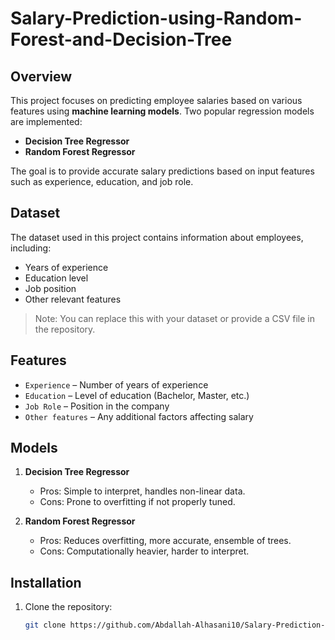 # Salary-Prediction-using-Random-Forest-and-Decision-Tree

## Overview
This project focuses on predicting employee salaries based on various features using **machine learning models**. Two popular regression models are implemented:

- **Decision Tree Regressor**
- **Random Forest Regressor**

The goal is to provide accurate salary predictions based on input features such as experience, education, and job role.

## Dataset
The dataset used in this project contains information about employees, including:

- Years of experience
- Education level
- Job position
- Other relevant features

> Note: You can replace this with your dataset or provide a CSV file in the repository.

## Features
- `Experience` – Number of years of experience
- `Education` – Level of education (Bachelor, Master, etc.)
- `Job Role` – Position in the company
- `Other features` – Any additional factors affecting salary

## Models
1. **Decision Tree Regressor**  
   - Pros: Simple to interpret, handles non-linear data.  
   - Cons: Prone to overfitting if not properly tuned.

2. **Random Forest Regressor**  
   - Pros: Reduces overfitting, more accurate, ensemble of trees.  
   - Cons: Computationally heavier, harder to interpret.

## Installation
1. Clone the repository:  
   ```bash
   git clone https://github.com/Abdallah-Alhasani10/Salary-Prediction-using-Random-Forest-and-Decision-Tree.git
